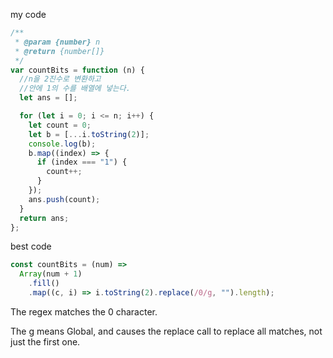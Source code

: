 my code

```javascript
/**
 * @param {number} n
 * @return {number[]}
 */
var countBits = function (n) {
  //n을 2진수로 변환하고
  //안에 1의 수를 배열에 넣는다.
  let ans = [];

  for (let i = 0; i <= n; i++) {
    let count = 0;
    let b = [...i.toString(2)];
    console.log(b);
    b.map((index) => {
      if (index === "1") {
        count++;
      }
    });
    ans.push(count);
  }
  return ans;
};
```

best code

```javascript
const countBits = (num) =>
  Array(num + 1)
    .fill()
    .map((c, i) => i.toString(2).replace(/0/g, "").length);
```

The regex matches the 0 character.

The g means Global, and causes the replace call to replace all matches, not just the first one.
